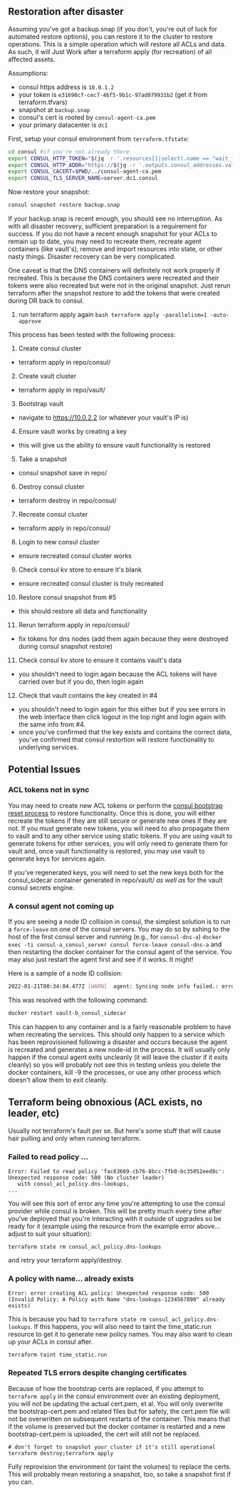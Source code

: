 ## Restoration after disaster

Assuming you've got a backup.snap (if you don't, you're out of luck for
automated restore options), you can restore it to the cluster to restore
operations.  This is a simple operation which will restore all ACLs and data.
As such, it will Just Work after a terraform apply (for recreation) of all
affected assets.

Assumptions:
 * consul https address is `10.0.1.2`
 * your token is `e31690cf-cec7-46f5-9b1c-97ad079931b2` (get it from terraform.tfvars)
 * snapshot at `backup.snap`
 * consul's cert is rooted by `consul-agent-ca.pem`
 * your primary datacenter is `dc1`

First, setup your consul environment from `terraform.tfstate`:

```bash
cd consul #if you're not already there.
export CONSUL_HTTP_TOKEN="$(jq -r '.resources[]|select(.name == "wait_for_consul_bootstrap" and .module == "module.consul-a")|.instances[].attributes.triggers.management_token' terraform.tfstate)"
export CONSUL_HTTP_ADDR="https://$(jq -r '.outputs.consul_addresses.value[0]' terraform.tfstate):8501"
export CONSUL_CACERT=$PWD/../consul-agent-ca.pem
export CONSUL_TLS_SERVER_NAME=server.dc1.consul
```

Now restore your snapshot:
```bash
consul snapshot restore backup.snap
```

If your backup.snap is recent enough, you should see no interruption.  As
with all disaster recovery, sufficient preparation is a requirement for
success.  If you do not have a recent enough snapshot for your ACLs to 
remain up to date, you may need to recreate them, recreate agent
containers (like vault's), remove and import resources into state, or other
nasty things.  Disaster recovery can be very complicated.

One caveat is that the DNS containers will definitely not work properly if
recreated.  This is because the DNS containers were recreated and their tokens
were also recreated but were not in the original snapshot.  Just rerun
terraform after the snapshot restore to add the tokens that were created during
DR back to consul.

  1) run terraform apply again
    ```bash
    terraform apply -parallelism=1 -auto-approve
    ```


This process has been tested with the following process:

1) Create consul cluster
  * terraform apply in repo/consul/
2) Create vault cluster
  * terraform apply in repo/vault/
3) Bootstrap vault
  * navigate to https://10.0.2.2 (or whatever your vault's IP is)
4) Ensure vault works by creating a key
  * this will give us the ability to ensure vault functionality is restored
5) Take a snapshot
  * consul snapshot save in repo/
6) Destroy consul cluster
  * terraform destroy in repo/consul/
7) Recreate consul cluster
  * terraform apply in repo/consul/
8) Login to new consul cluster
  * ensure recreated consul cluster works
9) Check consul kv store to ensure it's blank
  * ensure recreated consul cluster is truly recreated
10) Restore consul snapshot from #5
  * this should restore all data and functionality
11) Rerun terraform apply in repo/consul/
  * fix tokens for dns nodes (add them again because they were destroyed during
    consul snapshot restore)
11) Check consul kv store to ensure it contains vault's data
  * you shouldn't need to login again because the ACL tokens will have carried
    over but if you do, then login again
12) Check that vault contains the key created in #4
  * you shouldn't need to login again for this either but if you see errors in
    the web interface then click logout in the top right and login again with
    the same info from #4.
  * once you've confirmed that the key exists and contains the correct data,
    you've confirmed that consul restortion will restore functionality to
    underlying services.

## Potential Issues

### ACL tokens not in sync

You may need to create new ACL tokens or perform the [consul bootstrap reset
process][1] to restore functionality.  Once this is done, you will either
recreate the tokens if they are still secure or generate new ones if they are
not.  If you must generate new tokens, you will need to also propagate them
to vault and to any other service using static tokens.  If you are using vault
to generate tokens for other services, you will only need to generate them for
vault and, once vault functionality is restored, you may use vault to generate
keys for services again.

If you've regenerated keys, you will need to set the new keys both for the
consul_sidecar container generated in repo/vault/ _as well as_ for the vault
consul secrets engine.

### A consul agent not coming up

If you are seeing a node ID collision in consul, the simplest solution is to
run a `force-leave` on one of the consul servers.  You may do so by sshing to
the host of the first consul server and running (e.g., for `consul-dns-a`)
`docker exec -ti consul-a_consul_server consul force-leave consul-dns-a`
and then restarting the docker container for the consul agent of the service.
You may also just restart the agent first and see if it works.  It might!

Here is a sample of a node ID collision:
```bash
2022-01-21T00:34:04.477Z [WARN]  agent: Syncing node info failed.: error="rpc error making call: failed inserting node: Error while renaming Node ID: "92666a8d-7ed8-52af-9a36-9825c9cbf449": Node name vault-b is reserved by node 1eaf0bc3-56a0-6d6b-0b02-4d78bee8e9c7 with name vault-b (10.0.2.3)"
```

This was resolved with the following command:
```bash
docker restart vault-b_consul_sidecar
```


This can happen to any container and is a fairly reasonable problem to have
when recreating the services.  This should only happen to a service which
has been reprovisioned following a disaster and occurs because the agent is
recreated and generates a new node-id in the process.  It will usually only
happen if the consul agent exits uncleanly (it will leave the cluster if it
exits cleanly) so you will probably not see this in testing unless you delete
the docker containers, kill -9 the processes, or use any other process which
doesn't allow them to exit cleanly.

## Terraform being obnoxious (ACL exists, no leader, etc)

Usually not terraform's fault per se.  But here's some stuff that will cause
hair pulling and only when running terraform.

### Failed to read policy ...

```
Error: Failed to read policy 'fac63669-cb76-8bcc-7fb0-bc35052eed8c': Unexpected response code: 500 (No cluster leader)
   with consul_acl_policy.dns-lookups,
...
```

You will see this sort of error any time you're attempting to use the consul
provider while consul is broken.  This will be pretty much every time after
you've deployed that you're interacting with it outside of upgrades so be
ready for it (example using the resource from the example error above...
adjust to suit your situation):

```
terraform state rm consul_acl_policy.dns-lookups
```

and retry your terraform apply/destroy.

### A policy with name... already exists

```
Error: error creating ACL policy: Unexpected response code: 500 (Invalid Policy: A Policy with Name "dns-lookups-1234567890" already exists)
```

This is because you had to `terraform state rm consul_acl_policy.dns-lookups`.
If this happens, you will also need to taint the time_static.run resource to
get it to generate new policy names.  You may also want to clean up your ACLs
in consul after.

```
terraform taint time_static.run
```

### Repeated TLS errors despite changing certificates

Because of how the bootstrap certs are replaced, if you attempt to 
`terraform apply` in the consul environment over an existing deployment,
you will not be updating the actual cert.pem, et al.  You will only
overwrite the bootstrap-cert.pem and related files but for safety, the cert.pem
file will not be overwritten on subsequent restarts of the container.  This
means that if the volume is preserved but the docker container is restarted
and a new bootstrap-cert.pem is uploaded, the cert will still not be replaced.

```
# don't forget to snapshot your cluster if it's still operational
terraform destroy;terraform apply
```

Fully reprovision the environment (or taint the volumes) to replace the certs.
This will probably mean restoring a snapshot, too, so take a snapshot first
if you can.


[1]: https://learn.hashicorp.com/tutorials/consul/access-control-troubleshoot?utm_source=consul.io&utm_medium=docs#reset-the-acl-system
